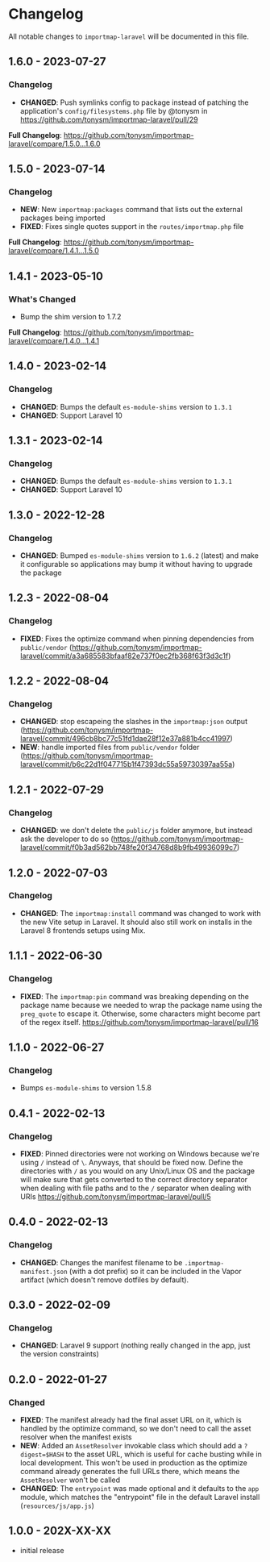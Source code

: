 # Changelog

All notable changes to `importmap-laravel` will be documented in this file.

## 1.6.0 - 2023-07-27

### Changelog

- **CHANGED**: Push symlinks config to package instead of patching the application's `config/filesystems.php` file by @tonysm in https://github.com/tonysm/importmap-laravel/pull/29

**Full Changelog**: https://github.com/tonysm/importmap-laravel/compare/1.5.0...1.6.0

## 1.5.0 - 2023-07-14

### Changelog

- **NEW**: New `importmap:packages` command that lists out the external packages being imported
- **FIXED**: Fixes single quotes support in the `routes/importmap.php` file

**Full Changelog**: https://github.com/tonysm/importmap-laravel/compare/1.4.1...1.5.0

## 1.4.1 - 2023-05-10

### What's Changed

- Bump the shim version to 1.7.2

**Full Changelog**: https://github.com/tonysm/importmap-laravel/compare/1.4.0...1.4.1

## 1.4.0 - 2023-02-14

### Changelog

- **CHANGED**: Bumps the default `es-module-shims` version to `1.3.1`
- **CHANGED**: Support Laravel 10

## 1.3.1 - 2023-02-14

### Changelog

- **CHANGED**: Bumps the default `es-module-shims` version to `1.3.1`
- **CHANGED**: Support Laravel 10

## 1.3.0 - 2022-12-28

### Changelog

- **CHANGED**: Bumped `es-module-shims` version to `1.6.2` (latest) and make it configurable so applications may bump it without having to upgrade the package

## 1.2.3 - 2022-08-04

### Changelog

- **FIXED**: Fixes the optimize command when pinning dependencies from `public/vendor` (https://github.com/tonysm/importmap-laravel/commit/a3a685583bfaaf82e737f0ec2fb368f63f3d3c1f)

## 1.2.2 - 2022-08-04

### Changelog

- **CHANGED**: stop escapeing the slashes in the `importmap:json` output (https://github.com/tonysm/importmap-laravel/commit/496cb8bc77c51fd1dae28f12e37a881b4cc41997)
- **NEW**: handle imported files from `public/vendor` folder (https://github.com/tonysm/importmap-laravel/commit/b6c22d1f047715b1f47393dc55a59730397aa55a)

## 1.2.1 - 2022-07-29

### Changelog

- **CHANGED**: we don't delete the `public/js` folder anymore, but instead ask the developer to do so (https://github.com/tonysm/importmap-laravel/commit/f0b3ad562bb748fe20f34768d8b9fb49936099c7)

## 1.2.0 - 2022-07-03

### Changelog

- **CHANGED**: The `importmap:install` command was changed to work with the new Vite setup in Laravel. It should also still work on installs in the Laravel 8 frontends setups using Mix.

## 1.1.1 - 2022-06-30

### Changelog

- **FIXED**: The `importmap:pin` command was breaking depending on the package name because we needed to wrap the package name using the `preg_quote` to escape it. Otherwise, some characters might become part of the regex itself. https://github.com/tonysm/importmap-laravel/pull/16

## 1.1.0 - 2022-06-27

### Changelog

- Bumps `es-module-shims` to version 1.5.8

## 0.4.1 - 2022-02-13

### Changelog

- **FIXED**: Pinned directories were not working on Windows because we're using `/` instead of `\`. Anyways, that should be fixed now. Define the directories with `/` as you would on any Unix/Linux OS and the package will make sure that gets converted to the correct directory separator when dealing with file paths and to the `/` separator when dealing with URIs https://github.com/tonysm/importmap-laravel/pull/5

## 0.4.0 - 2022-02-13

### Changelog

- **CHANGED**: Changes the manifest filename to be `.importmap-manifest.json` (with a dot prefix) so it can be included in the Vapor artifact (which doesn't remove dotfiles by default).

## 0.3.0 - 2022-02-09

### Changelog

- **CHANGED**: Laravel 9 support (nothing really changed in the app, just the version constraints)

## 0.2.0 - 2022-01-27

### Changed

- **FIXED**: The manifest already had the final asset URL on it, which is handled by the optimize command, so we don't need to call the asset resolver when the manifest exists
- **NEW**: Added an `AssetResolver` invokable class which should add a `?digest=$HASH` to the asset URL, which is useful for cache busting while in local development. This won't be used in production as the optimize command already generates the full URLs there, which means the `AssetResolver` won't be called
- **CHANGED**: The `entrypoint` was made optional and it defaults to the `app` module, which matches the "entrypoint" file in the default Laravel install (`resources/js/app.js`)

## 1.0.0 - 202X-XX-XX

- initial release
